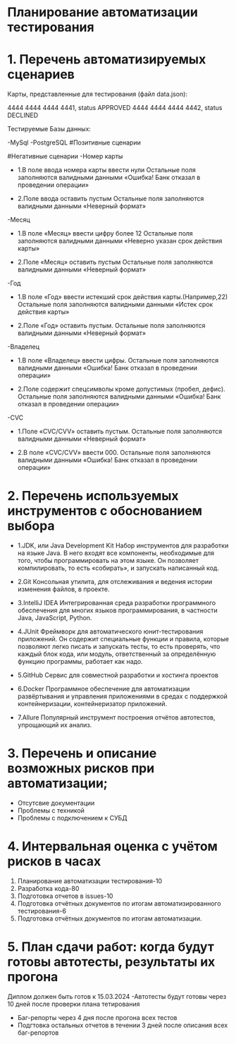 # Планирование автоматизации тестирования 
# 1. Перечень автоматизируемых сценариев
Карты, представленные для тестирования (файл data.json):

4444 4444 4444 4441, status APPROVED
4444 4444 4444 4442, status DECLINED

Тестируемые Базы данных:

-MySql
-PostgreSQL
#Позитивные сценарии





#Негативные сценарии
-Номер карты

*  1.В поле ввода номера карты ввести нули
Остальные поля заполняются валидными данными
«Ошибка! Банк отказал в проведении операции»

*  2.Поле ввода оставить пустым
Остальные поля заполняются валидными данными
 «Неверный формат»
 
-Месяц

*  1.В поле «Месяц» ввести цифру более 12
Остальные поля заполняются валидными данными
«Неверно указан срок действия карты»

*  2.Поле «Месяц» оставить пустым
Остальные поля заполняются валидными данными
«Неверный формат»

-Год

 * 1.В поле «Год» ввести истекший срок действия карты.(Например,22)
Остальные поля заполняются валидными данными
«Истек срок действия карты»

 * 2.Поле «Год» оставить пустым. 
Остальные поля заполняются валидными данными
«Неверный формат»

-Владелец

 * 1.В поле «Владелец» ввести цифры.
Остальные поля заполняются валидными данными
«Ошибка! Банк отказал в проведении операции»

*  2.Поле содержит спецсимволы кроме допустимых (пробел, дефис).
Остальные поля заполняются валидными данными
«Ошибка! Банк отказал в проведении операции»

-CVC

  * 1.Поле «CVC/CVV» оставить пустым.
Остальные поля заполняются валидными данными
«Неверный формат»

 * 2.В поле «CVC/CVV» ввести 000.
Остальные поля заполняются валидными данными
«Ошибка! Банк отказал в проведении операции»

# 2. Перечень используемых инструментов с обоснованием выбора
* 1.JDK, или Java Development Kit 
Набор инструментов для разработки на языке Java. В него входят все компоненты, необходимые для того, чтобы программировать на этом языке. Он позволяет компилировать, то есть «собирать», и запускать написанный код.

* 2.Git
Консольная утилита, для отслеживания и ведения истории изменения файлов, в проекте.

* 3.IntelliJ IDEA 
Интегрированная среда разработки программного обеспечения для многих языков программирования, в частности Java, JavaScript, Python.

* 4.JUnit 
Фреймворк для автоматического юнит-тестирования приложений. Он содержит специальные функции и правила, которые позволяют легко писать и запускать тесты, то есть проверять, что каждый блок кода, или модуль, ответственный за определённую функцию программы, работает как надо.

* 5.GitHub
Сервис для совместной разработки и хостинга проектов

* 6.Docker
Программное обеспечение для автоматизации развёртывания и управления приложениями в средах с поддержкой контейнеризации, контейнеризатор приложений.

* 7.Allure
 Популярный инструмент построения отчётов автотестов, упрощающий их анализ.
 
# 3. Перечень и описание возможных рисков при автоматизации;
- Отсутсвие документации
- Проблемы с техникой
- Проблемы с подключением к СУБД

# 4. Интервальная оценка с учётом рисков в часах
1. Планирование автоматизации тестирования-10
2. Разработка кода-80
3. Подготовка отчетов в issues-10
4. Подготовка отчётных документов по итогам автоматизированного тестирования-6
5. Подготовка отчётных документов по итогам автоматизации.


# 5. План сдачи работ: когда будут готовы автотесты, результаты их прогона
   Диплом должен быть готов к 15.03.2024
 -Автотесты будут готовы через 10 дней после проверки плана тетирования
- Баг-репорты через 4 дня после прогона всех тестов
- Подгтовка остальных отчетов в течении 3 дней после описания всех баг-репортов




